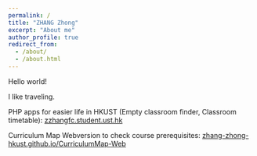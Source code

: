 ```yaml
---
permalink: /
title: "ZHANG Zhong"
excerpt: "About me"
author_profile: true
redirect_from: 
  - /about/
  - /about.html
---
```


Hello world!

I like traveling.

PHP apps for easier life in HKUST (Empty classroom finder, Classroom timetable):
[zzhangfc.student.ust.hk](zzhangfc.student.ust.hk)

Curriculum Map Webversion to check course prerequisites:
[zhang-zhong-hkust.github.io/CurriculumMap-Web](https://zhang-zhong-hkust.github.io/CurriculumMap-Web)